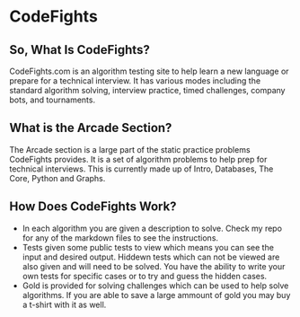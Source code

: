 # CodeFights

## So, What Is CodeFights?
CodeFights.com is an algorithm testing site to help learn a new language or prepare for a technical interview. It has various modes including the standard algorithm solving, interview practice, timed challenges, company bots, and tournaments. 

## What is the Arcade Section?
The Arcade section is a large part of the static practice problems CodeFights provides. It is a set of algorithm problems to help prep for technical interviews. This is currently made up of Intro, Databases, The Core, Python and Graphs.

## How Does CodeFights Work?
- In each algorithm you are given a description to solve. Check my repo for any of the markdown files to see the instructions. 
- Tests given some public tests to view which means you can see the input and desired output. Hiddewn tests which can not be viewed are also given and will need to be solved. You have the ability to write your own tests for specific cases or to try and guess the hidden cases. 
- Gold is provided for solving challenges which can be used to help solve algorithms. If you are able to save a large ammount of gold you may buy a t-shirt with it as well.
